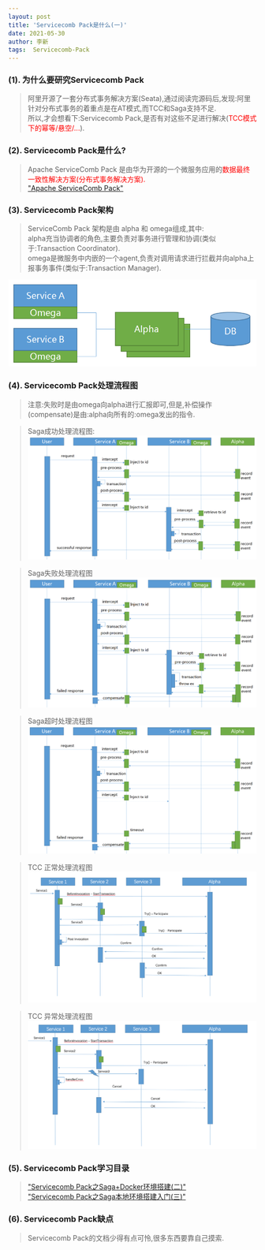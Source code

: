 ```yaml
---
layout: post
title: 'Servicecomb Pack是什么(一)'
date: 2021-05-30
author: 李新
tags:  Servicecomb-Pack
---
```


### (1). 为什么要研究Servicecomb Pack
> 阿里开源了一套分布式事务解决方案(Seata),通过阅读完源码后,发现:阿里针对分布式事务的着重点是在AT模式,而TCC和Saga支持不足.  
> 所以,才会想看下:Servicecomb Pack,是否有对这些不足进行解决(<font color='red'>TCC模式下的幂等/悬空/...</font>).       

### (2). Servicecomb Pack是什么?
> Apache ServiceComb Pack 是由华为开源的一个微服务应用的<font color='red'>数据最终一致性解决方案(分布式事务解决方案).</font>      
> ["Apache ServiceComb Pack"](https://github.com/apache/servicecomb-pack)   

### (3). Servicecomb Pack架构
> ServiceComb Pack 架构是由 alpha 和 omega组成,其中:  
> alpha充当协调者的角色,主要负责对事务进行管理和协调(类似于:Transaction Coordinator).   
> omega是微服务中内嵌的一个agent,负责对调用请求进行拦截并向alpha上报事务事件(类似于:Transaction Manager).  

!["ServiceComb Pack 架构"](/assets/servicecomb-pack/imgs/ServiceComb-Pack-Architecture.png)

### (4). Servicecomb Pack处理流程图
> 注意:失败时是由omega向alpha进行汇报即可,但是,补偿操作(compensate)是由:alpha向所有的:omega发出的指令.   

> Saga成功处理流程图:
!["Saga成功处理流程图"](/assets/servicecomb-pack/imgs/saga-successful_scenario.png)    

> Saga失败处理流程图   
!["Saga失败处理流程图"](/assets/servicecomb-pack/imgs/saga-exception_scenario.png)    

> Saga超时处理流程图   
!["Saga超时处理流程图"](/assets/servicecomb-pack/imgs/saga-timeout_scenario.png)   


>TCC 正常处理流程图   
!["TCC 正常处理流程图"](/assets/servicecomb-pack/imgs/successful_scenario_TCC.png)   

> TCC 异常处理流程图
!["TCC 异常处理流程图"](/assets/servicecomb-pack/imgs/exception_scenario_TCC.png)    
### (5). Servicecomb Pack学习目录
> ["Servicecomb Pack之Saga+Docker环境搭建(二)"](/2021/05/04/Servicecomb-Saga-Docker.html)   
> ["Servicecomb Pack之Saga本地环境搭建入门(三)"](/2021/05/04/Servicecomb-Saga.html)  

### (6). Servicecomb Pack缺点
> Servicecomb Pack的文档少得有点可怜,很多东西要靠自己摸索. 